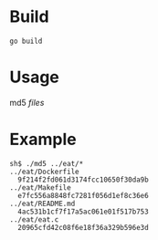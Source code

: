 # Build
`go build`

# Usage
md5 *files*

# Example
```
sh$ ./md5 ../eat/*
../eat/Dockerfile
  9f214f2fd061d3174fcc10650f30da9b
../eat/Makefile
  e7fc556a8848fc7281f056d1ef8c36e6
../eat/README.md
  4ac531b1cf7f17a5ac061e01f517b753
../eat/eat.c
  20965cfd42c08f6e18f36a329b596e3d
```

